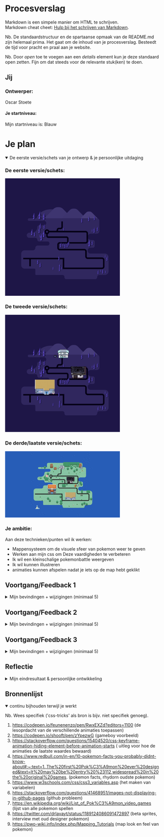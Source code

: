 # Procesverslag
Markdown is een simpele manier om HTML te schrijven.  
Markdown cheat cheet: [Hulp bij het schrijven van Markdown](https://github.com/adam-p/markdown-here/wiki/Markdown-Cheatsheet).

Nb. De standaardstructuur en de spartaanse opmaak van de README.md zijn helemaal prima. Het gaat om de inhoud van je procesverslag. Besteedt de tijd voor pracht en praal aan je website.

Nb. Door *open* toe te voegen aan een *details* element kun je deze standaard open zetten. Fijn om dat steeds voor de relevante stuk(ken) te doen.





## Jij

### Ontwerper:
Oscar Stoete

#### Je startniveau:
Mijn startniveau is: Blauw





# Je plan

<details open>
  <summary>De eerste versie/schets van je ontwerp & je persoonlijke uitdaging</summary>

  ### De eerste versie/schets:
  <img src="readme-images/gengar_map.svg" width="375px" alt="eerste versie/schets">
  
   ### De tweede versie/schets:
  <img src="readme-images/tweede_schets.svg" width="375px" alt="eerste versie/schets">
  
   ### De derde/laatste versie/schets:
  <img src="readme-images/derde_schets.jpeg" width="375px" alt="eerste versie/schets">

  ### Je ambitie: 
  Aan deze technieken/punten wil ik werken:
  - Mappensysteem om de visuele sfeer van pokemon weer te geven
  - Werken aan mijn css om Deze vaardigheden te verbeteren
  - Ik wil een kleinschalige pokemonbattle weergeven
  - Ik wil kunnen illustreren
  - animaties kunnen afspelen nadat je iets op de map hebt geklikt
 
</details>




## Voortgang/Feedback 1

<details>
  <summary>Mijn bevindingen + wijzigingen (minimaal 5)</summary>

  ### Bevinding 1:
  De stijl van de map is nog niet helemaal in de stijl van het pokémon genre.
  <img src="readme-images/gengar_map.svg" width="375px" alt="eerste versie/schets">

  #### oplossing:
  Ik heb de huizen van die op de kaart weergegeven wordt de stijl van de pokemon games gegeven die chronologisch in stijl veranderen op basis van het jaarrtal dat ze     zijn ontworpen.



  ### Bevinding 2:
  Er bevinden nog geen Easter Eggs in het design.

  #### oplossing:
  Ik moet gaan nadenken hoe ik easter eggs ga toepassen in het design, dit heb ik bewaardt voor later.



  ### Bevinding 3:
  De stijl van de map is nog niet helemaal in de stijl van het pokémon genre.
  
    #### oplossing:
  De stijl van de kaart zelf is ook nog niet helemaal in de stijl van Pokémon omdat ik de kleuren van gengagr heb gebruikt. Ik heb dit ook bewaardt voor later om te     bedenken hoe ik de kaart beter in de stijl van pokemon kan bewerken.
  
      ### Bevinding 4:
  hoe ga ik een manier vinden om zoveel mogelijk te laten zien van progressive disclosure zonder te veel informatie te laten zien.
  
    #### oplossing:
   gebouwen veranderen van design stijl door de jaren heen op deze gebouwen kun je klikken en die laten de stijl van dat jaartal zien wanneer de game ontworpen is.
  
    ### Bevinding 5:
  Bedenken hoe ik de kaart responsive ga maken. op het moment is de kaart niet responsive.
  
    #### oplossing:
   -
  
</details>




## Voortgang/Feedback 2

<details>
  <summary>Mijn bevindingen + wijzigingen (minimaal 5)</summary>
  
  ### Bevinding 1:
  weinig contrast map is slecht te zien op sommige schermen.

  #### oplossing:
  Map gaat veranderd worden in de stijl van Pokémon. In de Pokémon spellen word voldoende gebruik gemaakt van goed contrast wat dit probleem gaat anpakken.



  ### Bevinding 2:
  Bronnen opnemen.

  #### oplossing:
  bronen moeten nog worden opgeschreven in de reflectie/code.



  ### Bevinding 3:
  code is rommelig

  #### oplossing:
  code herindelen zodat het makkelijk terug te vinden is.
  
   ### Bevinding 4:
  Probleem met pokebal code.

  #### oplossing:
  De pokebal zit in 2 div's het was dus uitvogelen hoe ik hem kon laten zien zonder dat de code stuk ging die ik gebruikt had van de bron. Dit heb ik gedaan door de     code individueel aan te roepen als knop en zo vanuit de class die die al had een position te geven.
  
   ### Bevinding 5:
  Animaties spelen op de achtergrond af en als je op de knop klikt zijn de animaties al afgespeeld.

  #### oplossing:
  Dit heb ik gedaan door de animatie aan te roepen in de focus van de knop.

</details>



## Voortgang/Feedback 3

<details>
  <summary>Mijn bevindingen + wijzigingen (minimaal 5)</summary>
  
  ### Bevinding 1:
  Mist informatieve uitleg.

  #### oplossing:
  dit heb ik gedaan door informatieve uitleg te laten zien met behulp van verschillende easter eggs.



  ### Bevinding 2:
  Probeer gebruik te maken van custom properties waar dat kan.

  #### oplossing:
  Ik heb custom properties gebruikt voor de achtergrond kleur en voor de horizontale en verticale as van de knoppen.



  ### Bevinding 3:
  Code nog steeds iets te rommelig.

  #### oplossing:
  heringedeeld, animaties onderaan, knoppen bovenaan, per knop ingedeeld!
  
   ### Bevinding 4:
  Animaties nog niet responsive.

  #### oplossing:
  gedaan door de sections waar de animaties inzitten een 100% height te geven width auto en dan de images die in die sections zitten een viewheight te geven zodat ze     meeschalen met het scherm.
  
   ### Bevinding 5:
  Animaties spelen niet achter elkaar .

  #### oplossing:
  Dit heb ik aan de docent gevraagd en aan de praat gekregen door de animatie een delay te geven in de animation-name en zo de andere animatie in de code een delay te   geven met de duur van de andere animatie zodat hij er gelijk achter aan kan spelen.
  
  

</details>




## Reflectie

<details>
  <summary>Mijn eindresultaat & persoonlijke ontwikkeling</summary>

  ### Je uitkomst - karakteristiek screenshot(s):
  <img src="readme-images/derde_schets.jpeg" width="375px" alt="final ontwerp">


  ### Dit ging goed/Heb ik geleerd: 
  Ik ben over het algemeen niet goed in het schrijven van code, daarom was dit best wel een lastige opdracht voor mij. Ik heb daarentegen wel een aantal dingen geleerd. Ik heb beter geleerd om gebruik te maken van parents en brothers in de code, die heb ik kunnen gebruiken om zo beter me plaatjes en knoppen aan te kunnen roepen in me code. Daarnaast heb ik ook een aantal dingen geleerd over het schrijven van animaties en ze goed toe te kunnen passen op deze verschillende parents/brothers. 

  <img src="readme-images/battle_animations.png" width="375px" alt="top">


  ### Dit was lastig/Is niet gelukt:
  Als ik meer tijd had gehad had ik 2 dingen meer tijd aan willen besteden:
  1. mooier maken van de pokemon battle/ uitgebreidere animaties
  2. betere detail pagina's waar informatieve uitleg word gegeven.
  
  Met de animaties in het begin heb ik heel erg zitten ''struggelen'' om die juist af te laten spelen maar na hulp, ging dit goed, Alleen had ik graag meer tijd gehad om deze beter uit te werken en of eventueel uitgebreider te maken.
  
  Het laatste waar ik nog erg moete mee heb is om mijn code goed geordend voor mijzelf (en andere) juist neer te zetten waardoor ik het makkelijk terug kan vinden.
  Ik hoop dat dit nu aardig goed terug te lezen zit en heb ik veel gebruik gemaakt van Annotaties


</details>





## Bronnenlijst

<details open>
<summary>continu bijhouden terwijl je werkt</summary>

Nb. Wees specifiek ('css-tricks' als bron is bijv. niet specifiek genoeg).

1. https://codepen.io/feunenenzo/pen/RwxEXZd?editors=1100 (de lesoprdacht van de verschillende animaties toepassen)
2. https://codepen.io/shooft/pen/zYpezwG (gameboy voorbeeld)
3. https://stackoverflow.com/questions/15404520/css-keyframe-animation-hiding-element-before-animation-starts ( uitleg voor hoe de animaties de laatste waardes bewaard)
4. https://www.redbull.com/in-en/10-pokemon-facts-you-probably-didnt-know-about#:~:text=1.,The%20first%20Pok%C3%A9mon%20ever%20designed&text=It%20may%20be%20entry%20%23112,widespread%20in%20the%20original%20games. (pokemon facts, rhydorn oudste pokemon)
 5. https://www.w3schools.com/css/css3_variables.asp (het maken van variabelen)
 6. https://stackoverflow.com/questions/41468951/images-not-displaying-in-github-pages (github probleem)
 7. https://en.wikipedia.org/wiki/List_of_Pok%C3%A9mon_video_games (lijst van alle pokemon spellen
 8. https://twitter.com/drlavayt/status/1189124086091472897 (beta sprites, interview met oud designer pokemon)
 9. https://pwo-wiki.info/index.php/Mapping_Tutorials (map look en feel van pokemon)
</details>
